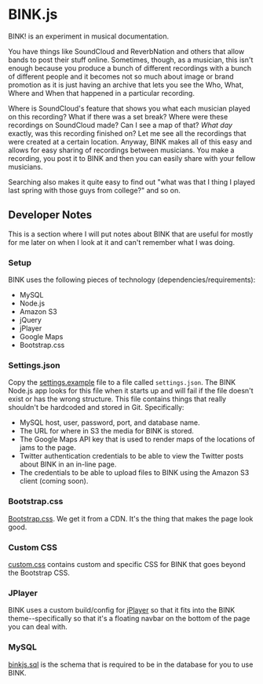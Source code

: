 # BINK.js

BINK! is an experiment in musical documentation.

You have things like SoundCloud and ReverbNation and others that allow bands to post their stuff online.  Sometimes, though, as a musician, this isn't enough because you produce a bunch of different recordings with a bunch of different people and it becomes not so much about image or brand promotion as it is just having an archive that lets you see the Who, What, Where and When that happened in a particular recording.

Where is SoundCloud's feature that shows you what each musician played on this recording?  What if there was a set break?  Where were these recordings on SoundCloud made?  Can I see a map of that?  _What day_ exactly, was this recording finished on?  Let me see all the recordings that were created at a certain location. Anyway, BINK makes all of this easy and allows for easy sharing of recordings between musicians.  You make a recording, you post it to BINK and then you can easily share with your fellow musicians.

Searching also makes it quite easy to find out "what was that I thing I played last spring with those guys from college?" and so on.

## Developer Notes

This is a section where I will put notes about BINK that are useful for mostly for me later on when I look at it and can't remember what I was doing.

### Setup

BINK uses the following pieces of technology (dependencies/requirements):

- MySQL
- Node.js
- Amazon S3
- jQuery
- jPlayer
- Google Maps
- Bootstrap.css

### Settings.json

Copy the [settings.example](./settings.example) file to a file called `settings.json`.  The BINK Node.js app looks for this file when it starts up and will fail if the file doesn't exist or has the wrong structure.  This file contains things that really shouldn't be hardcoded and stored in Git. Specifically:

- MySQL host, user, password, port, and database name.
- The URL for where in S3 the media for BINK is stored.
- The Google Maps API key that is used to render maps of the locations of jams to the page.
- Twitter authentication credentials to be able to view the Twitter posts about BINK in an in-line page.
- The credentials to be able to upload files to BINK using the Amazon S3 client (coming soon).

### Bootstrap.css

[Bootstrap.css](http://getbootstrap.com/css/).  We get it from a CDN. It's the thing that makes the page look good.

### Custom CSS

[custom.css](public/css/custom.css) contains custom and specific CSS for BINK that goes beyond the Bootstrap CSS.

### JPlayer

BINK uses a custom build/config for  [jPlayer](http://jplayer.org/) so that it fits into the BINK theme--specifically so that it's a floating navbar on the bottom of the page you can deal with. 

### MySQL

[binkjs.sql](./binkjs.sql) is the schema that is required to be in the database for you to use BINK.